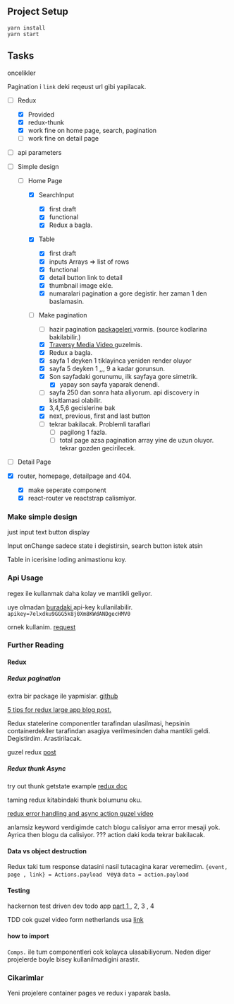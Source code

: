 ## Project Setup

```
yarn install
yarn start
```

## Tasks

oncelikler

Pagination i `link` deki reqeust url gibi yapilacak.

- [ ] Redux

  - [x] Provided
  - [x] redux-thunk
  - [x] work fine on home page, search, pagination
  - [ ] work fine on detail page

- [ ] api parameters

- [ ] Simple design

  - [ ] Home Page

    - [x] SearchInput

      - [x] first draft
      - [x] functional
      - [x] Redux a bagla.

    - [x] Table

      - [x] first draft
      - [x] inputs Arrays => list of rows
      - [x] functional
      - [x] detail button link to detail
      - [x] thumbnail image ekle.
      - [x] numaralari pagination a gore degistir. her zaman 1 den baslamasin.

    - [ ] Make pagination
      - [ ] hazir pagination [ packageleri ](https://www.npmjs.com/package/react-responsive-pagination) varmis. (source kodlarina bakilabilir.)
      - [x] [Traversy Media Video ](https://www.youtube.com/watch?v=IYCa1F-OWmk) guzelmis.
      - [x] Redux a bagla.
      - [x] sayfa 1 deyken 1 tiklayinca yeniden render oluyor
      - [x] sayfa 5 deyken 1 ,,, 9 a kadar gorunsun.
      - [x] Son sayfadaki gorunumu, ilk sayfaya gore simetrik.
        - [x] yapay son sayfa yaparak denendi.
      - [ ] sayfa 250 dan sonra hata aliyorum. api discovery in kisitlamasi olabilir.
      - [x] 3,4,5,6 gecislerine bak
      - [x] next, previous, first and last button
      - [ ] tekrar bakilacak. Problemli taraflari
        - [ ] pagilong 1 fazla.
        - [ ] total page azsa pagination array yine de uzun oluyor. tekrar gozden gecirilecek.

- [ ] Detail Page

- [x] router, homepage, detailpage and 404.
  - [x] make seperate component
  - [x] react-router ve reactstrap calismiyor.

### Make simple design

just input text button display

Input onChange sadece state i degistirsin, search button istek atsin

Table in icerisine loding animastionu koy.

### Api Usage

regex ile kullanmak daha kolay ve mantikli geliyor.

uye olmadan [ buradaki ](https://developer.ticketmaster.com/api-explorer/v2/) api-key kullanilabilir.
`apikey=7elxdku9GGG5k8j0Xm8KWdANDgecHMV0`

ornek kullanim. [request](https://app.ticketmaster.com/discovery/v2/events.json?countryCode=US&apikey=7elxdku9GGG5k8j0Xm8KWdANDgecHMV0)

### Further Reading

#### Redux

##### Redux pagination

extra bir package ile yapmislar. [ github ](https://github.com/PCreations/redux-paginator)

[ 5 tips for redux large app blog post.](https://medium.com/xandr-tech/five-tips-for-working-with-redux-in-large-applications-89452af4fdcb#cb70)

Redux statelerine componentler tarafindan ulasilmasi, hepsinin containerdekiler tarafindan asagiya verilmesinden daha mantikli geldi. Degistirdim. Arastirilacak.

guzel redux [ post ](https://thinkster.io/tutorials/react-redux-pagination)

##### Redux thunk Async

try out thunk getstate example [redux doc ](https://redux.js.org/tutorials/essentials/part-5-async-logic#thunk-functions)

taming redux kitabindaki thunk bolumunu oku.

[redux error handling and async action guzel video](https://www.youtube.com/watch?v=tcCS4mGAq7Q&list=PLC3y8-rFHvwheJHvseC3I0HuYI2f46oAK&index=29)

anlamsiz keyword verdigimde catch blogu calisiyor ama error mesaji yok.
Ayrica then blogu da calisiyor.
??? action daki koda tekrar bakilacak.

#### Data vs object destruction

Redux taki tum response datasini nasil tutacagina karar veremedim.
`{event, page , link} = Actions.payload ` veya `data = action.payload`

#### Testing

hackernon test driven dev todo app [part 1 ](https://hackernoon.com/a-guide-to-tdd-a-react-redux-todolist-app-part-1-b8a200bb7091) , 2, 3 , 4

TDD cok guzel video form netherlands usa [ link](https://www.youtube.com/watch?v=tvlE2p_rt9E)

#### how to import

`Comps.` ile tum componentleri cok kolayca ulasabiliyorum.
Neden diger projelerde boyle bisey kullanilmadigini arastir.

### Cikarimlar

Yeni projelere container pages ve redux i yaparak basla.
